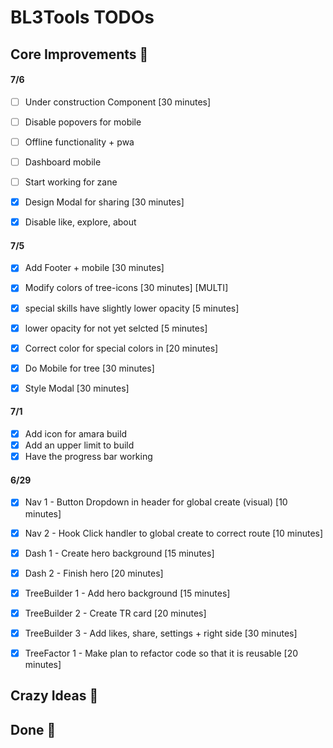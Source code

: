 # BL3Tools TODOs


## Core Improvements :round_pushpin:


#### 7/6
- [ ] Under construction Component [30 minutes]
- [ ] Disable popovers for mobile
- [ ] Offline functionality + pwa
- [ ] Dashboard mobile
- [ ] Start working for zane

- [x] Design Modal for sharing [30 minutes]
- [x] Disable like, explore, about

#### 7/5
- [x] Add Footer + mobile [30 minutes]

- [x] Modify colors of tree-icons [30 minutes] [MULTI]
- [x] special skills have slightly lower opacity [5 minutes]
- [x] lower opacity for not yet selcted [5 minutes]
- [x] Correct color for special colors in [20 minutes]

- [x] Do Mobile for tree [30 minutes]
- [x] Style Modal [30 minutes]


#### 7/1
- [x] Add icon for amara build
- [x] Add an upper limit to build
- [x] Have the progress bar working

#### 6/29
- [x] Nav 1 - Button Dropdown in header for global create (visual) [10 minutes]
- [x] Nav 2 - Hook Click handler to global create to correct route [10 minutes]

- [x] Dash 1 - Create hero background [15 minutes]
- [x] Dash 2 - Finish hero [20 minutes]

- [x] TreeBuilder 1 - Add hero background [15 minutes]
- [x] TreeBuilder 2 - Create TR card [20 minutes]
- [x] TreeBuilder 3 - Add likes, share, settings + right side [30 minutes]

- [x] TreeFactor 1 - Make plan to refactor code so that it is reusable [20 minutes]


## Crazy Ideas :tada:

## Done :checkered_flag:

